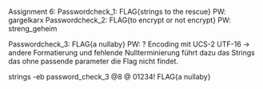 Assignment 6:
Passwordcheck_1: FLAG{strings to the rescue} PW: gargelkarx
Passwordcheck_2: FLAG{to encrypt or not encrypt} PW: streng_geheim

Passwordcheck_3: FLAG{a nullaby} PW: ?
Encoding mit UCS-2 UTF-16 -> andere Formatierung und fehlende Nullterminierung führt dazu das Strings das ohne passende parameter die Flag nicht findet.

 strings -eb password_check_3
@8	@
01234!
FLAG{a nullaby}

